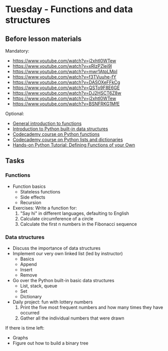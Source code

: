# Tuesday - Functions and data structures

## Before lesson materials

Mandatory:
 - https://www.youtube.com/watch?v=j2xhtI0WTew
 - https://www.youtube.com/watch?v=xRIzPZlei9I
 - https://www.youtube.com/watch?v=mwr1AtpLMpI
 - https://www.youtube.com/watch?v=f3TVuuhe-fY
 - https://www.youtube.com/watch?v=DASOXeFFkCg
 - https://www.youtube.com/watch?v=QSTo9F8E6GE
 - https://www.youtube.com/watch?v=DJ2HSCT6Z8w
 - https://www.youtube.com/watch?v=j2xhtI0WTew
 - https://www.youtube.com/watch?v=BSNFRKG1MfE

Optional:
 - [General introduction to functions][1]
 - [Introduction to Python built-in data structures][2]
 - [Codecademy course on Python functions][4]
 - [Codecademy course on Python lists and dictionaries][5]
 - [Hands-on Python Tutorial: Defining Functions of your Own][3]

## Tasks

### Functions

* Function basics
    * Stateless functions
    * Side effects
    * Recursion
* Exercises:
  Write a function for:
    1. "Say hi" in different languages, defaulting to English
    2. Calculate circumference of a circle
    3. Calculate the first n numbers in the Fibonacci sequence

### Data structures

* Discuss the importance of data structures
* Implement our very own linked list (led by instructor)
    * Basics
    * Append
    * Insert
    * Remove
* Go over the Python built-in basic data structures
    * List, stack, queue
    * Set
    * Dictionary
* Daily project: fun with lottery numbers
    1. Print the five most frequent numbers and how many times they have occurred
    2. Gather all the individual numbers that were drawn

If there is time left:

* Graphs
* Figure out how to build a binary tree

[1]: http://www.cs.utah.edu/~germain/PPS/Topics/functions.html
[2]: http://pymbook.readthedocs.org/en/latest/datastructure.html
[3]: http://anh.cs.luc.edu/python/hands-on/3.1/handsonHtml/functions.html
[4]: https://www.codecademy.com/en/courses/python-beginner-c7VZg/0/1?curriculum_id=4f89dab3d788890003000096
[5]: https://www.codecademy.com/en/courses/python-beginner-en-pwmb1/0/1?curriculum_id=4f89dab3d788890003000096
